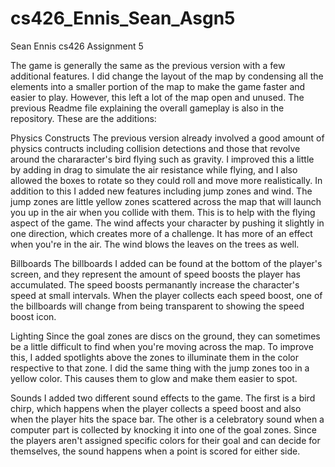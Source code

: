 # cs426_Ennis_Sean_Asgn5

Sean Ennis
cs426
Assignment 5

The game is generally the same as the previous version with a few additional features. I did change the layout of the map by condensing all the elements into a smaller portion of the map to make the game faster and easier to play. However, this left a lot of the map open and unused. The previous Readme file explaining the overall gameplay is also in the repository. These are the additions:

Physics Constructs
The previous version already involved a good amount of physics contructs including collision detections and those that revolve around the chararacter's bird flying such as gravity. I improved this a little by adding in drag to simulate the air resistance while flying, and I also allowed the boxes to rotate so they could roll and move more realistically. In addition to this I added new features including jump zones and wind. The jump zones are little yellow zones scattered across the map that will launch you up in the air when you collide with them. This is to help with the flying aspect of the game. The wind affects your character by pushing it slightly in one direction, which creates more of a challenge. It has more of an effect when you're in the air. The wind blows the leaves on the trees as well.

Billboards
The billboards I added can be found at the bottom of the player's screen, and they represent the amount of speed boosts the player has accumulated. The speed boosts permanantly increase the character's speed at small intervals. When the player collects each speed boost, one of the billboards will change from being transparent to showing the speed boost icon.

Lighting
Since the goal zones are discs on the ground, they can sometimes be a little difficult to find when you're moving across the map. To improve this, I added spotlights above the zones to illuminate them in the color respective to that zone. I did the same thing with the jump zones too in a yellow color. This causes them to glow and make them easier to spot.

Sounds
I added two different sound effects to the game. The first is a bird chirp, which happens when the player collects a speed boost and also when the player hits the space bar. The other is a celebratory sound when a computer part is collected by knocking it into one of the goal zones. Since the players aren't assigned specific colors for their goal and can decide for themselves, the sound happens when a point is scored for either side.

